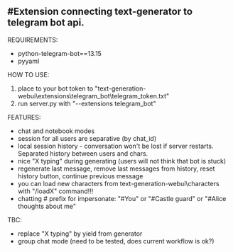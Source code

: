#Extension connecting text-generator to telegram bot api.
-

REQUIREMENTS:
- python-telegram-bot==13.15
- pyyaml

HOW TO USE:
1) place to your bot token to "text-generation-webui\extensions\telegram_bot\telegram_token.txt"
2) run server.py with "--extensions telegram_bot"

FEATURES:
- chat and notebook modes
- session for all users are separative (by chat_id)
- local session history - conversation won't be lost if server restarts. Separated history between users and chars.
- nice "X typing" during generating (users will not think that bot is stuck)
- regenerate last message, remove last messages from history, reset history button, continue previous message
- you can load new characters from text-generation-webui\characters with "/loadX" command!!!
- chatting # prefix for impersonate: "#You" or "#Castle guard" or "#Alice thoughts about me"


TBC:
- replace "X typing" by yield from generator
- group chat mode (need to be tested, does current workflow is ok?)
